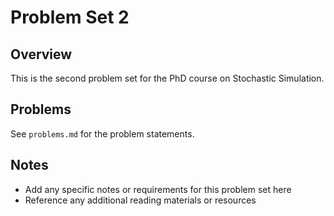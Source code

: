 # Problem Set 2

## Overview

This is the second problem set for the PhD course on Stochastic Simulation.

## Problems

See `problems.md` for the problem statements.

## Notes

- Add any specific notes or requirements for this problem set here
- Reference any additional reading materials or resources
